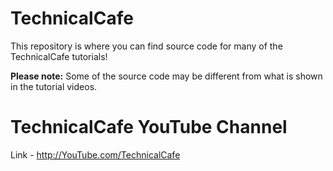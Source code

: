 # TechnicalCafe
This repository is where you can find source code for many of the TechnicalCafe tutorials!

**Please note:** Some of the source code may be different from what is shown in the tutorial videos.

# TechnicalCafe YouTube Channel
Link - http://YouTube.com/TechnicalCafe
